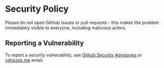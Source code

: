 # Security Policy

Please do not open GitHub issues or pull requests - this makes the problem immediately visible to everyone, including malicious actors.

## Reporting a Vulnerability

To report a security vulnerability, use [Github Security Advisories](https://github.com/zenfuse/zenfuse.js/security/advisories) or v@izzqz.me email.

